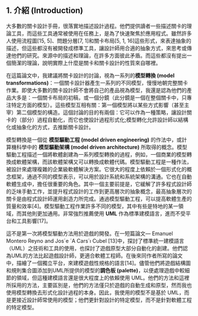 ## 1. 介紹 (Introduction)
大多數的關卡設計手冊，很落實地描述設計過程。他們提供讀者一些描述關卡的理論工具，而這些工具通常被使用在任務上，是為了快速聚焦於應用程式。雖然許多人使用流程圖[15, 5]、問題分層[7, 1]和關卡布局[5, 1, 16]這些形式，來表達抽象的描述，但這些都沒有被開發成標準工具，讓設計師用合適的抽象方式，來思考或傳達他們的研究。來源中的描述和理論，在許多方面彼此矛盾。而這些都沒有提出一個簡潔的理論，說明實際上什麼是關卡和關卡設計的性質來自哪裡。

在這篇論文中，我建議將關卡設計的討論，視為一系列的**模型轉換 (model transformations)**：一個關卡設計器產生一系列的不同模型，慢慢地朝完整關卡作業。即使大多數的關卡設計師不會將自己的產品視為模型，我還是認為他們的產品大多是：一個關卡布局的初稿，或一個分鏡（此分鏡是一個在整個關卡中，只專注特定方面的模型）。這些模型互相有關：第一個模型將以某些方式影響（甚至主宰）第二個模型的構造。這個討論的目的有兩個：它可以作為一種策略，讓設計關卡的（部分）過程自動化，而它也使設計過程形式化;模型轉化允許設計師以結構化或抽象化的方式，去推斷關卡設計。

模型轉換是一個從 **模型驅動工程 (model driven engineering)** 的作法中，或計算機科學中的 **模型驅動架構 (model driven architecture)** 所取得的概念。模型驅動工程描述一個將軟體創建為一系列模型轉換的過程，例如，一個商業的模型轉換成軟體架構，而該軟體架構又可以轉換成軟體代碼。模型驅動工程是一種作法，被設計來處理複雜的企業級軟體解決方案。它很大的程度上依賴於一個形式化的概念框架，通過不同的模型表示，可以用於設計系統和系統架構的溝通。它也在自動軟體生成中，擔任很重要的角色。其中一個主要前提是，它緩解了許多程式設計師的乏味手動工作，並提升程式設計的工作到更高層次的抽象概念，最高抽象層次的關卡是由程式設計師運用創造力所完成。通過模型驅動工程，可以提高軟體生產的質量和效率[4]。模型驅動工程作業許多不同的模型，其中有些是特地的某一領域，而其他則更加通用。非常強烈推薦使用 **UML** 作為標準建模語言，進而不受平台和工具影響[17]。

這不是第一次將模型驅動方法用於遊戲的開發。在一短篇論文— Emanuel Montero Reyno and Jos´e ´A Cars´ı Cubel [13]中，探討了標準統一建模語言（UML）之技術和工具的使用，也探討了遊戲原型大部分自動化的創建。他們認為UML的方法比起遊戲設計師，更適合軟體工程師。在後來同作者所寫的論文中，描繪了一個獨立平台，來建模遊戲性規格的語言[14]。儘管他們將遊戲結構圖和規則集合圖添加到UML所提供的模型的**調色板 (palette)**，以便處理遊戲中較細節的領域，但這種建模語言還是很大程度上的依賴使用 UML。他們的方法和這裡所採用的方法，主要區別是，他們的方法僅只於遊戲的自動生成和原型，然而我也使用模型轉換去形式化設計過程的本身。因此，我使用的模型不是基於 UML，而是更接近設計師常使用的模型；他們更針對設計的特定模型，而不是針對軟體工程的特定模型。